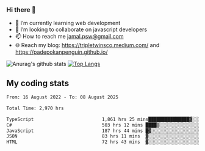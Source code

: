 ### Hi there 👋

<!--
**padepokanpenguin/padepokanpenguin** is a ✨ _special_ ✨ repository because its `README.md` (this file) appears on your GitHub profile.
-->

- 🌱 I’m currently learning  web development
- 👯 I’m looking to collaborate on javascript developers
- 📫 How to reach me jamal.psw@gmail.com
- 🌐 Reach my blog:
   https://tripletwinsco.medium.com/ and
   https://padepokanpenguin.github.io/

![Anurag's github stats](https://github-readme-stats.vercel.app/api?username=padepokanpenguin&count_private=true&disable_animations=false&show_icons=true&theme=default)
[![Top Langs](https://github-readme-stats.vercel.app/api/top-langs/?username=padepokanpenguin&theme=default&layout=compact)](https://github.com/padepokanpenguin)

## My coding stats

<!--START_SECTION:waka-->

```txt
From: 16 August 2022 - To: 08 August 2025

Total Time: 2,970 hrs

TypeScript                         1,861 hrs 25 mins███████████████▓░░░░░░░░░   62.67 %
C#                                 503 hrs 12 mins ████▒░░░░░░░░░░░░░░░░░░░░   16.94 %
JavaScript                         187 hrs 44 mins █▓░░░░░░░░░░░░░░░░░░░░░░░   06.32 %
JSON                               83 hrs 11 mins  ▓░░░░░░░░░░░░░░░░░░░░░░░░   02.80 %
HTML                               72 hrs 43 mins  ▓░░░░░░░░░░░░░░░░░░░░░░░░   02.45 %
```

<!--END_SECTION:waka-->


